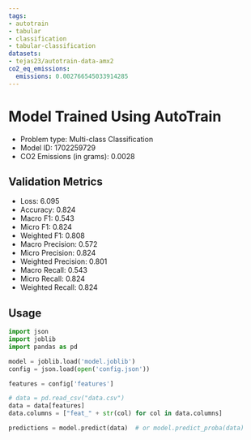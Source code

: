 ```yaml
---
tags:
- autotrain
- tabular
- classification
- tabular-classification
datasets:
- tejas23/autotrain-data-amx2
co2_eq_emissions:
  emissions: 0.002766545033914285
---
```


# Model Trained Using AutoTrain

- Problem type: Multi-class Classification
- Model ID: 1702259729
- CO2 Emissions (in grams): 0.0028

## Validation Metrics

- Loss: 6.095
- Accuracy: 0.824
- Macro F1: 0.543
- Micro F1: 0.824
- Weighted F1: 0.808
- Macro Precision: 0.572
- Micro Precision: 0.824
- Weighted Precision: 0.801
- Macro Recall: 0.543
- Micro Recall: 0.824
- Weighted Recall: 0.824

## Usage

```python
import json
import joblib
import pandas as pd

model = joblib.load('model.joblib')
config = json.load(open('config.json'))

features = config['features']

# data = pd.read_csv("data.csv")
data = data[features]
data.columns = ["feat_" + str(col) for col in data.columns]

predictions = model.predict(data)  # or model.predict_proba(data)

```